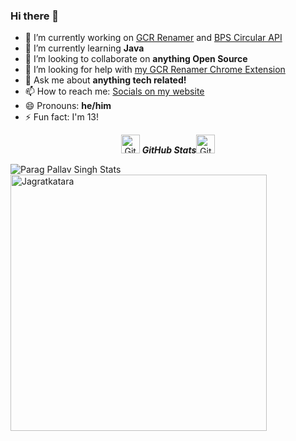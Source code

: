 ### Hi there 👋

<!--
**Rajdave69/Rajdave69** is a ✨ _special_ ✨ repository because its `README.md` (this file) appears on your GitHub profile.

Here are some ideas to get you started:
-->
- 🔭 I’m currently working on [GCR Renamer](https://github.com/Rajdave69/GCR-Renamer) and [BPS Circular API](https://github.com/BPS-Circular-API)
- 🌱 I’m currently learning **Java**
- 👯 I’m looking to collaborate on **anything Open Source**
- 🤔 I’m looking for help with [my GCR Renamer Chrome Extension](https://github.com/Rajdave69/GCR-Renamer)
- 💬 Ask me about **anything tech related!**
- 📫 How to reach me: [Socials on my website](https://rajtech.me/)
- 😄 Pronouns: **he/him**
- ⚡ Fun fact: I'm 13!


<p align="center">
 <img src="https://media.giphy.com/media/8UHRm5oY4k4FDxq5QG/giphy.gif" width="30px" alt="GitHub-Status"/>&nbsp;<i><b>GitHub Stats</b></i><img src="https://media.giphy.com/media/8UHRm5oY4k4FDxq5QG/giphy.gif" width="30px" alt="GitHub-Status"/></p>
<p><img align="left" src="https://github-readme-stats.vercel.app/api/top-langs?username=Rajdave69&show_icons=true&locale=en&layout=compact" alt="Parag Pallav Singh Stats" /></p>

<p>&nbsp;<img align="center" src="https://github-readme-stats.vercel.app/api?username=Rajdave69&show_icons=true&locale=en" alt="Jagratkatara" width="410" /></p>

